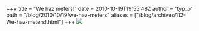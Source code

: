 +++
title = "We haz meters!"
date = 2010-10-19T19:55:48Z
author = "typ_o"
path = "/blog/2010/10/19/we-haz-meters"
aliases = ["/blog/archives/112-We-haz-meters!.html"]
+++
![](/media/meters.jpg)
